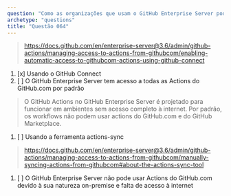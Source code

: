 ```yaml
---
question: "Como as organizações que usam o GitHub Enterprise Server podem habilitar a sincronização automática de GitHub Actions de terceiros hospedadas no GitHub.com para sua instância do GitHub Enterprise Server?"
archetype: "questions"
title: "Questão 064"
---
```


> https://docs.github.com/en/enterprise-server@3.6/admin/github-actions/managing-access-to-actions-from-githubcom/enabling-automatic-access-to-githubcom-actions-using-github-connect
1. [x] Usando o GitHub Connect
1. [ ] O GitHub Enterprise Server tem acesso a todas as Actions do GitHub.com por padrão
> O GitHub Actions no GitHub Enterprise Server é projetado para funcionar em ambientes sem acesso completo à internet. Por padrão, os workflows não podem usar actions do GitHub.com e do GitHub Marketplace.
1. [ ] Usando a ferramenta actions-sync
> https://docs.github.com/en/enterprise-server@3.6/admin/github-actions/managing-access-to-actions-from-githubcom/manually-syncing-actions-from-githubcom#about-the-actions-sync-tool
1. [ ] O GitHub Enterprise Server não pode usar Actions do GitHub.com devido à sua natureza on-premise e falta de acesso à internet
